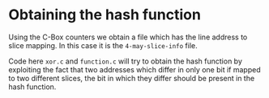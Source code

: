 # Obtaining the hash function

Using the C-Box counters we obtain a file which has the line address to slice mapping. In this case it is the `4-may-slice-info` file.

Code here `xor.c` and `function.c` will try to obtain the hash function by exploiting the fact that two addresses which differ in only one bit if mapped to two different slices, the bit in which they differ should be present in the hash function.

